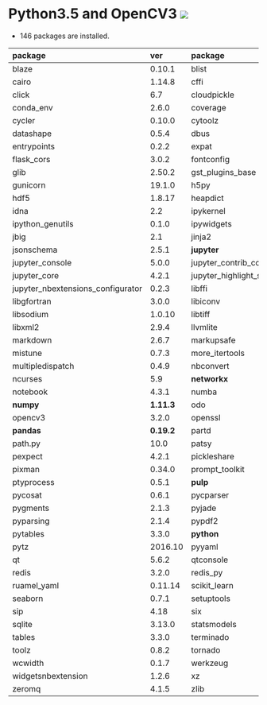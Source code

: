 Python3.5 and OpenCV3 [![](https://badge.imagelayers.io/tsutomu7/python-opencv:latest.svg)](https://imagelayers.io/?images=tsutomu7/python-opencv:latest)
====

- 146 packages are installed.

package|ver|package|ver|package|ver
:--|:--|:--|:--|:--|:--
blaze|0.10.1|blist|1.3.6|bokeh|0.12.4
cairo|1.14.8|cffi|1.9.1|chest|0.2.3
click|6.7|cloudpickle|0.2.2|**conda**|**4.3.8**
conda_env|2.6.0|coverage|4.2|cryptography|1.7.1
cycler|0.10.0|cytoolz|0.8.2|dask|0.13.0
datashape|0.5.4|dbus|1.10.10|decorator|4.0.11
entrypoints|0.2.2|expat|2.1.0|**flask**|**0.12**
flask_cors|3.0.2|fontconfig|2.12.1|freetype|2.5.5
glib|2.50.2|gst_plugins_base|1.8.0|gstreamer|1.8.0
gunicorn|19.1.0|h5py|2.6.0|harfbuzz|0.9.39
hdf5|1.8.17|heapdict|1.0.0|icu|54.1
idna|2.2|ipykernel|4.5.2|**ipython**|**5.1.0**
ipython_genutils|0.1.0|ipywidgets|5.2.2|itsdangerous|0.24
jbig|2.1|jinja2|2.9.4|jpeg|9b
jsonschema|2.5.1|**jupyter**|**1.0.0**|jupyter_client|4.4.0
jupyter_console|5.0.0|jupyter_contrib_core|0.3.0|jupyter_contrib_nbextensions|0.2.3
jupyter_core|4.2.1|jupyter_highlight_selected_word|0.0.7|jupyter_latex_envs|1.3.6
jupyter_nbextensions_configurator|0.2.3|libffi|3.2.1|libgcc|5.2.0
libgfortran|3.0.0|libiconv|1.14|libpng|1.6.27
libsodium|1.0.10|libtiff|4.0.6|libxcb|1.12
libxml2|2.9.4|llvmlite|0.15.0|locket|0.2.0
markdown|2.6.7|markupsafe|0.23|**matplotlib**|**2.0.0**
mistune|0.7.3|more_itertools|2.2|mpmath|0.19
multipledispatch|0.4.9|nbconvert|4.2.0|nbformat|4.2.0
ncurses|5.9|**networkx**|**1.11**|nomkl|1.0
notebook|4.3.1|numba|0.30.1|numexpr|2.6.1
**numpy**|**1.11.3**|odo|0.5.0|openblas|0.2.19
opencv3|3.2.0|openssl|1.0.2j|ortoolpy|0.1.14
**pandas**|**0.19.2**|partd|0.3.7|pastedeploy|1.5.2
path.py|10.0|patsy|0.4.1|pcre|8.39
pexpect|4.2.1|pickleshare|0.7.4|**pip**|**9.0.1**
pixman|0.34.0|prompt_toolkit|1.0.9|psutil|5.0.1
ptyprocess|0.5.1|**pulp**|**1.6.1**|pyasn1|0.1.9
pycosat|0.6.1|pycparser|2.17|pycrypto|2.6.1
pygments|2.1.3|pyjade|4.0.0|pyopenssl|16.2.0
pyparsing|2.1.4|pypdf2|1.26.0|pyqt|5.6.0
pytables|3.3.0|**python**|**3.5.2**|python_dateutil|2.6.0
pytz|2016.10|pyyaml|3.12|pyzmq|16.0.2
qt|5.6.2|qtconsole|4.2.1|readline|6.2
redis|3.2.0|redis_py|2.10.5|requests|2.12.4
ruamel_yaml|0.11.14|scikit_learn|0.18.1|**scipy**|**0.18.1**
seaborn|0.7.1|setuptools|27.2.0|simplegeneric|0.8.1
sip|4.18|six|1.10.0|sqlalchemy|1.1.5
sqlite|3.13.0|statsmodels|0.6.1|**sympy**|**1.0**
tables|3.3.0|terminado|0.6|tk|8.5.18
toolz|0.8.2|tornado|4.4.2|traitlets|4.3.1
wcwidth|0.1.7|werkzeug|0.11.15|wheel|0.29.0
widgetsnbextension|1.2.6|xz|5.2.2|yaml|0.1.6
zeromq|4.1.5|zlib|1.2.8|
